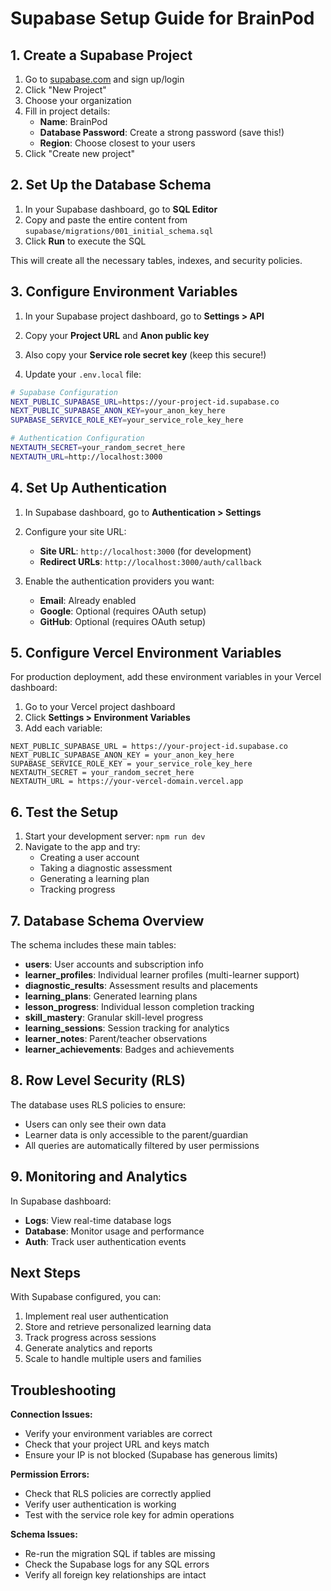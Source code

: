 # Supabase Setup Guide for BrainPod

## 1. Create a Supabase Project

1. Go to [supabase.com](https://supabase.com) and sign up/login
2. Click "New Project"
3. Choose your organization
4. Fill in project details:
   - **Name**: BrainPod
   - **Database Password**: Create a strong password (save this!)
   - **Region**: Choose closest to your users
5. Click "Create new project"

## 2. Set Up the Database Schema

1. In your Supabase dashboard, go to **SQL Editor**
2. Copy and paste the entire content from `supabase/migrations/001_initial_schema.sql`
3. Click **Run** to execute the SQL

This will create all the necessary tables, indexes, and security policies.

## 3. Configure Environment Variables

1. In your Supabase project dashboard, go to **Settings > API**
2. Copy your **Project URL** and **Anon public key**
3. Also copy your **Service role secret key** (keep this secure!)

4. Update your `.env.local` file:

```bash
# Supabase Configuration
NEXT_PUBLIC_SUPABASE_URL=https://your-project-id.supabase.co
NEXT_PUBLIC_SUPABASE_ANON_KEY=your_anon_key_here
SUPABASE_SERVICE_ROLE_KEY=your_service_role_key_here

# Authentication Configuration  
NEXTAUTH_SECRET=your_random_secret_here
NEXTAUTH_URL=http://localhost:3000
```

## 4. Set Up Authentication

1. In Supabase dashboard, go to **Authentication > Settings**
2. Configure your site URL:
   - **Site URL**: `http://localhost:3000` (for development)
   - **Redirect URLs**: `http://localhost:3000/auth/callback`

3. Enable the authentication providers you want:
   - **Email**: Already enabled
   - **Google**: Optional (requires OAuth setup)
   - **GitHub**: Optional (requires OAuth setup)

## 5. Configure Vercel Environment Variables

For production deployment, add these environment variables in your Vercel dashboard:

1. Go to your Vercel project dashboard
2. Click **Settings > Environment Variables**
3. Add each variable:

```
NEXT_PUBLIC_SUPABASE_URL = https://your-project-id.supabase.co
NEXT_PUBLIC_SUPABASE_ANON_KEY = your_anon_key_here
SUPABASE_SERVICE_ROLE_KEY = your_service_role_key_here
NEXTAUTH_SECRET = your_random_secret_here
NEXTAUTH_URL = https://your-vercel-domain.vercel.app
```

## 6. Test the Setup

1. Start your development server: `npm run dev`
2. Navigate to the app and try:
   - Creating a user account
   - Taking a diagnostic assessment
   - Generating a learning plan
   - Tracking progress

## 7. Database Schema Overview

The schema includes these main tables:

- **users**: User accounts and subscription info
- **learner_profiles**: Individual learner profiles (multi-learner support)
- **diagnostic_results**: Assessment results and placements
- **learning_plans**: Generated learning plans
- **lesson_progress**: Individual lesson completion tracking
- **skill_mastery**: Granular skill-level progress
- **learning_sessions**: Session tracking for analytics
- **learner_notes**: Parent/teacher observations
- **learner_achievements**: Badges and achievements

## 8. Row Level Security (RLS)

The database uses RLS policies to ensure:
- Users can only see their own data
- Learner data is only accessible to the parent/guardian
- All queries are automatically filtered by user permissions

## 9. Monitoring and Analytics

In Supabase dashboard:
- **Logs**: View real-time database logs
- **Database**: Monitor usage and performance
- **Auth**: Track user authentication events

## Next Steps

With Supabase configured, you can:
1. Implement real user authentication
2. Store and retrieve personalized learning data
3. Track progress across sessions
4. Generate analytics and reports
5. Scale to handle multiple users and families

## Troubleshooting

**Connection Issues:**
- Verify your environment variables are correct
- Check that your project URL and keys match
- Ensure your IP is not blocked (Supabase has generous limits)

**Permission Errors:**
- Check that RLS policies are correctly applied
- Verify user authentication is working
- Test with the service role key for admin operations

**Schema Issues:**
- Re-run the migration SQL if tables are missing
- Check the Supabase logs for any SQL errors
- Verify all foreign key relationships are intact
